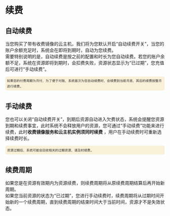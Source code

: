 <a name="BeFVU"></a>
# 续费
<a name="DJ9gx"></a>
## 自动续费
当您购买了带有收费镜像的云主机，我们将为您默认开启“自动续费开关”，当您的账户余额充足时，系统会在即将到期时，自动为您续费。<br />需要特别说明的是，自动续费是按之前的配置和时长为您自动续费。若您的账户余额不足，系统在资源即将到期时，会扣费失败，资源状态显示为“已过期”，您充值后可进行“手动续费”。

![image.png](/images/211722758735_.pic.jpg)
<a name="wcrfo"></a>
## 手动续费
您也可以关闭“自动续费开关”，到期后资源自动进入欠费状态，系统会提醒您资源到期和续费事宜，此时系统不会释放用户的资源，您可通过“手动续费”功能来进行续费，此时**收费镜像服务和云主机实例须同时续费** ，用户在手动续费时可重新选择续费时长。

![image.png](/images/201722758723_.pic.jpg)
<a name="vCl1m"></a>
## 续费周期
如果您是在资源有效期内为资源续费，则续费周期将从原续费周期结算后再开始新周期。<br />如果您当前资源的状态为“已过期”，您进行手动续费时，续费周期将从过期时间开始新的一个续费周期，直到续费周期的结束时间大于当前时间，资源才不是失效状态。
